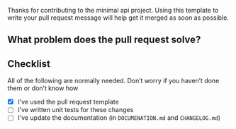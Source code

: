 Thanks for contributing to the minimal api project. Using this template to write your pull request message will help get it merged as soon as possible.

## What problem does the pull request solve?
<!--- Describe why you’re making this change -->

## Checklist

 All of the following are normally needed. Don’t worry if you haven’t done them or don’t know how
 
- [x] I’ve used the pull request template
- [ ] I’ve written unit tests for these changes
- [ ] I’ve update the documentation (in `DOCUMENATION.md` and `CHANGELOG.md`)
